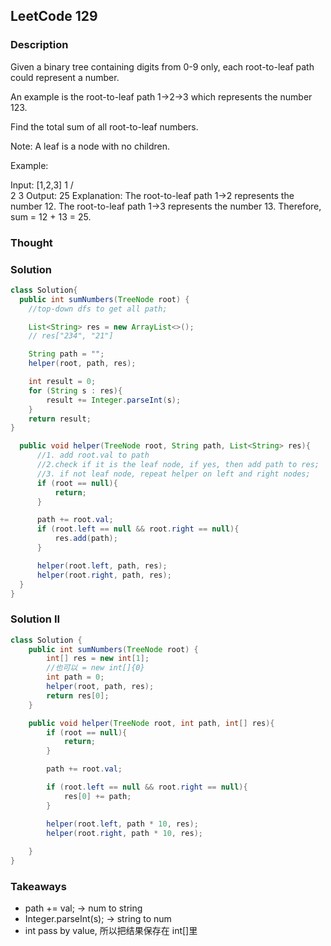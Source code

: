 ## LeetCode 129

### Description
Given a binary tree containing digits from 0-9 only, each root-to-leaf path could represent a number.

An example is the root-to-leaf path 1->2->3 which represents the number 123.

Find the total sum of all root-to-leaf numbers.

Note: A leaf is a node with no children.

Example:

Input: [1,2,3]
    1
   / \
  2   3
Output: 25
Explanation:
The root-to-leaf path 1->2 represents the number 12.
The root-to-leaf path 1->3 represents the number 13.
Therefore, sum = 12 + 13 = 25.

### Thought


### Solution
```java
class Solution{
  public int sumNumbers(TreeNode root) {
    //top-down dfs to get all path;

    List<String> res = new ArrayList<>();
    // res["234", "21"]

    String path = "";
    helper(root, path, res);

    int result = 0;
    for (String s : res){
        result += Integer.parseInt(s);
    }
    return result;
}

  public void helper(TreeNode root, String path, List<String> res){
      //1. add root.val to path
      //2.check if it is the leaf node, if yes, then add path to res;
      //3. if not leaf node, repeat helper on left and right nodes;
      if (root == null){
          return;
      }

      path += root.val;
      if (root.left == null && root.right == null){
          res.add(path);
      }

      helper(root.left, path, res);
      helper(root.right, path, res);
  }
}
```

### Solution II
```java
class Solution {
    public int sumNumbers(TreeNode root) {
        int[] res = new int[1];
        //也可以 = new int[]{0}
        int path = 0;
        helper(root, path, res);
        return res[0];
    }

    public void helper(TreeNode root, int path, int[] res){
        if (root == null){
            return;
        }

        path += root.val;

        if (root.left == null && root.right == null){
            res[0] += path;
        }

        helper(root.left, path * 10, res);
        helper(root.right, path * 10, res);
        
    }
}
```


### Takeaways
* path += val; -> num to string
* Integer.parseInt(s); -> string to num
* int pass by value, 所以把结果保存在 int[]里

